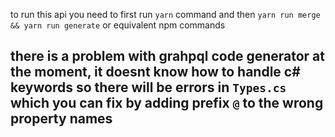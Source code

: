 to run this api you need to first run `yarn` command and then `yarn run merge && yarn run generate`
or equivalent npm commands
## there is a problem with grahpql code generator at the moment, it doesnt know how to handle c# keywords so there will be errors in `Types.cs` which you can fix by adding prefix `@` to the wrong property names
